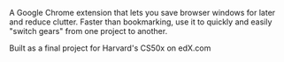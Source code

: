 A Google Chrome extension that lets you save browser windows for later and reduce clutter. Faster than bookmarking, use it to quickly and easily "switch gears" from one project to another. 

Built as a final project for Harvard's CS50x on edX.com
